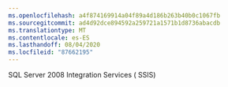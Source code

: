 ```yaml
---
ms.openlocfilehash: a4f874169914a04f89a4d186b263b40b0c1067fb
ms.sourcegitcommit: ad4d92dce894592a259721a1571b1d8736abacdb
ms.translationtype: MT
ms.contentlocale: es-ES
ms.lasthandoff: 08/04/2020
ms.locfileid: "87662195"
---
```

SQL Server 2008 Integration Services \( SSIS\)
